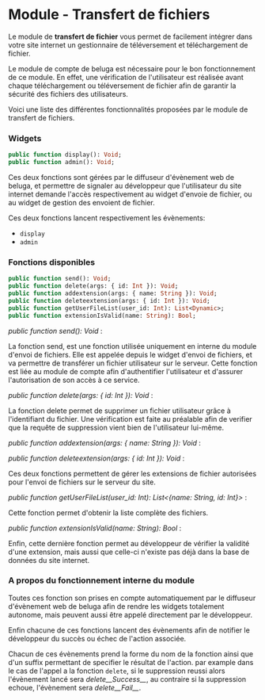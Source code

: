 Module - Transfert de fichiers
==============================

Le module de __transfert de fichier__ vous permet de facilement intégrer dans votre site internet un gestionnaire de téléversement et téléchargement de fichier.

Le module de compte de beluga est nécessaire pour le bon fonctionnement de ce module. En effet, une vérification de l'utilisateur est réalisée avant chaque téléchargement ou téléversement de fichier afin de garantir la sécurité des fichiers des utilisateurs.


Voici une liste des différentes fonctionnalités proposées par le module de transfert de fichiers.

### Widgets

```Haxe
public function display(): Void;
public function admin(): Void;
```

Ces deux fonctions sont gérées par le diffuseur d'évènement web de beluga, et permettre de signaler au développeur que l'utilisateur du site internet demande l'accès respectivement au widget d'envoie de fichier, ou au widget de gestion des envoient de fichier.

Ces deux fonctions lancent respectivement les évènements:

* `display`
* `admin`


### Fonctions disponibles

```Haxe
public function send(): Void;
public function delete(args: { id: Int }): Void;
public function addextension(args: { name: String }): Void;
public function deleteextension(args: { id: Int }): Void;
public function getUserFileList(user_id: Int): List<Dynamic>;
public function extensionIsValid(name: String): Bool;
```

*public function send(): Void* :

La fonction send, est une fonction utilisée uniquement en interne du module d'envoi de fichiers.
Elle est appelée depuis le widget d'envoi de fichiers, et va permettre de transférer un fichier utilisateur sur le serveur. Cette fonction est liée au module de compte afin d'authentifier l'utilisateur et d'assurer l'autorisation de son accès à ce service.

*public function delete(args: { id: Int }): Void* :

La fonction delete permet de supprimer un fichier utilisateur grâce à l'identifiant du fichier. Une vérification est faite au préalable afin de verifier que la requête de suppression vient bien de l'utilisateur lui-même.

*public function addextension(args: { name: String }): Void* :

*public function deleteextension(args: { id: Int }): Void* :

Ces deux fonctions permettent de gérer les extensions de fichier autorisées pour l'envoi de fichiers sur le serveur du site.

*public function getUserFileList(user_id: Int): List<{name: String, id: Int}>* :

Cette fonction permet d'obtenir la liste complète des fichiers.

*public function extensionIsValid(name: String): Bool* :

Enfin, cette dernière fonction permet au développeur de vérifier la validité d'une extension, mais aussi que celle-ci n'existe pas déjà dans la base de données du site internet.


### A propos du fonctionnement interne du module

Toutes ces fonction son prises en compte automatiquement par le diffuseur d'évènement web de beluga afin de rendre les widgets totalement autonome, mais peuvent aussi être appelé directement par le développeur.

Enfin chacune de ces fonctions lancent des évènements afin de notifier le développeur du succès ou échec de l'action associée.

Chacun de ces évènements prend la forme du nom de la fonction ainsi que d'un suffix permettant de specifier le résultat de l'action. par example dans le cas de l'appel a la fonction `delete`, si le suppression reussi alors l'évènement lancé sera *delete__Success__*, au contraire si la suppression echoue, l'évènement sera *delete__Fail__*.
